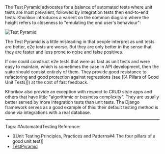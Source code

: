 The Test Pyramid advocates for a balance of automated tests where unit tests are most prevalent, followed by integration tests then end-to-end tests. Khorikov introduces a varient on the common diagram where the height refers to closeness to "emulating the end user's behaviour":

![Test Pyramid](automated-tests.png)

The Test Pyramid is a little misleading in that people interpret as unit tests are better, e2e tests are worse. But they are only better in the sense that they are faster and less prone to noise and false positives.

If one could construct e2e tests that were as fast as unit tests and were easy to maintain, which is sometimes the case in API development, then the suite should consist entirely of them. They provide good resistance to refactoring and good protection against regressions (see [[4 Pillars of Good Unit Tests]]) at the cost of fast feedback.

Khorikov also provide an exception with respect to CRUD style apps and others that have little "algorithmic or business complexity". They are usually better served by more integration tests than unit tests. The Django framework serves as a good example of this: their default testing method is done via integrations with a real database.

---

Tags: #AutomatedTesting
Reference:
- [[Unit Testing Principles, Practices and Patterns#4 The four pillars of a good unit test]]
- [TestPyramid](https://martinfowler.com/bliki/TestPyramid.html)